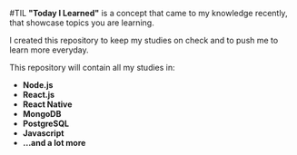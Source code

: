 #TIL
**"Today I Learned"** is a concept that came to my knowledge recently, that showcase topics you are learning.

I created this repository to keep my studies on check and to push me to learn more everyday.

This repository will contain all my studies in:

 - **Node.js**
 - **React.js**
 - **React Native**
 - **MongoDB**
 - **PostgreSQL**
 - **Javascript**
 - **...and a lot more**
